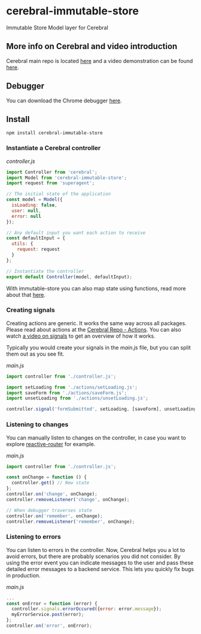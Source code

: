 # cerebral-immutable-store
Immutable Store Model layer for Cerebral

## More info on Cerebral and video introduction
Cerebral main repo is located [here](https://github.com/christianalfoni/cerebral) and a video demonstration can be found [here](https://www.youtube.com/watch?v=xCIv4-Q2dtA).

## Debugger
You can download the Chrome debugger [here](https://chrome.google.com/webstore/detail/cerebral-debugger/ddefoknoniaeoikpgneklcbjlipfedbb?hl=no).

## Install
`npm install cerebral-immutable-store`

### Instantiate a Cerebral controller
*controller.js*
```js
import Controller from 'cerebral';
import Model from 'cerebral-immutable-store';
import request from 'superagent';

// The initial state of the application
const model = Model({
  isLoading: false,
  user: null,
  error: null
});

// Any default input you want each action to receive
const defaultInput = {
  utils: {
    request: request
  }
};

// Instantiate the controller
export default Controller(model, defaultInput);
```
With immutable-store you can also map state using functions, read more about that [here](https://github.com/christianalfoni/immutable-store#mapping-state).

### Creating signals
Creating actions are generic. It works the same way across all packages. Please read about actions at the [Cerebral Repo - Actions](https://github.com/christianalfoni/cerebral#how-to-get-started). You can also watch [a video on signals](https://www.youtube.com/watch?v=zkeBjGdn7uM) to get an overview of how it works.

Typically you would create your signals in the *main.js* file, but you can split them out as you see fit.

*main.js*
```js
import controller from './controller.js';

import setLoading from './actions/setLoading.js';
import saveForm from './actions/saveForm.js';
import unsetLoading from './actions/unsetLoading.js';

controller.signal('formSubmitted', setLoading, [saveForm], unsetLoading);

```

### Listening to changes
You can manually listen to changes on the controller, in case you want to explore [reactive-router](https://github.com/christianalfoni/reactive-router) for example.

*main.js*
```js
import controller from './controller.js';

const onChange = function () {
  controller.get() // New state
};
controller.on('change', onChange);
controller.removeListener('change', onChange);

// When debugger traverses state
controller.on('remember', onChange);
controller.removeListener('remember', onChange);
```

### Listening to errors
You can listen to errors in the controller. Now, Cerebral helps you a lot to avoid errors, but there are probably scenarios you did not consider. By using the error event you can indicate messages to the user and pass these detailed error messages to a backend service. This lets you quickly fix bugs in production.

*main.js*
```js
...
const onError = function (error) {
  controller.signals.errorOccured({error: error.message});
  myErrorService.post(error);
};
controller.on('error', onError);
```
